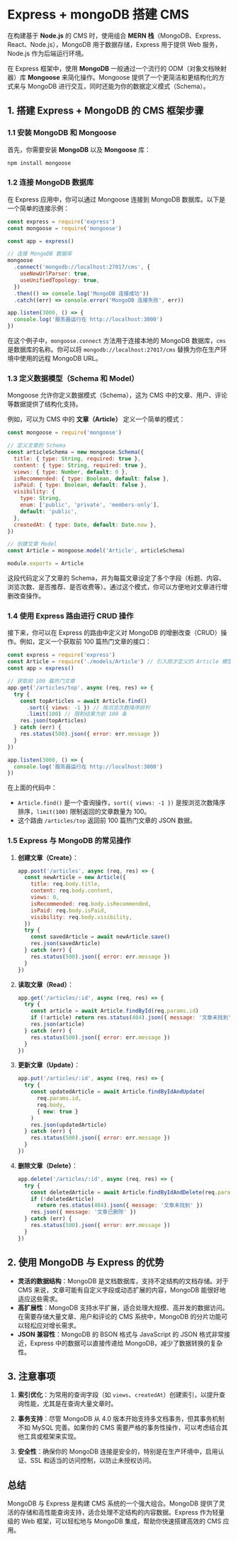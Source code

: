# Express + mongoDB 搭建 CMS

在构建基于 **Node.js** 的 CMS 时，使用组合 **MERN 栈**（MongoDB、Express、React、Node.js），MongoDB 用于数据存储，Express 用于提供 Web 服务，Node.js 作为后端运行环境。

在 Express 框架中，使用 **MongoDB** 一般通过一个流行的 ODM（对象文档映射器）库 **Mongoose** 来简化操作。Mongoose 提供了一个更简洁和更结构化的方式来与 MongoDB 进行交互，同时还能为你的数据定义模式（Schema）。

## 1. 搭建 Express + MongoDB 的 CMS 框架步骤

### 1.1 安装 MongoDB 和 Mongoose

首先，你需要安装 **MongoDB** 以及 **Mongoose** 库：

```bash
npm install mongoose
```

### 1.2 连接 MongoDB 数据库

在 Express 应用中，你可以通过 Mongoose 连接到 MongoDB 数据库。以下是一个简单的连接示例：

```javascript
const express = require('express')
const mongoose = require('mongoose')

const app = express()

// 连接 MongoDB 数据库
mongoose
  .connect('mongodb://localhost:27017/cms', {
    useNewUrlParser: true,
    useUnifiedTopology: true,
  })
  .then(() => console.log('MongoDB 连接成功'))
  .catch((err) => console.error('MongoDB 连接失败', err))

app.listen(3000, () => {
  console.log('服务器运行在 http://localhost:3000')
})
```

在这个例子中，`mongoose.connect` 方法用于连接本地的 MongoDB 数据库，`cms` 是数据库的名称。你可以将 `mongodb://localhost:27017/cms` 替换为你在生产环境中使用的远程 MongoDB URL。

### 1.3 定义数据模型（Schema 和 Model）

Mongoose 允许你定义数据模式（Schema），这为 CMS 中的文章、用户、评论等数据提供了结构化支持。

例如，可以为 CMS 中的 **文章（Article）** 定义一个简单的模式：

```javascript
const mongoose = require('mongoose')

// 定义文章的 Schema
const articleSchema = new mongoose.Schema({
  title: { type: String, required: true },
  content: { type: String, required: true },
  views: { type: Number, default: 0 },
  isRecommended: { type: Boolean, default: false },
  isPaid: { type: Boolean, default: false },
  visibility: {
    type: String,
    enum: ['public', 'private', 'members-only'],
    default: 'public',
  },
  createdAt: { type: Date, default: Date.now },
})

// 创建文章 Model
const Article = mongoose.model('Article', articleSchema)

module.exports = Article
```

这段代码定义了文章的 Schema，并为每篇文章设定了多个字段（标题、内容、浏览次数、是否推荐、是否收费等）。通过这个模式，你可以方便地对文章进行增删改查操作。

### 1.4 使用 Express 路由进行 CRUD 操作

接下来，你可以在 Express 的路由中定义对 MongoDB 的增删改查（CRUD）操作。例如，定义一个获取前 100 篇热门文章的接口：

```javascript
const express = require('express')
const Article = require('./models/Article') // 引入刚才定义的 Article 模型
const app = express()

// 获取前 100 篇热门文章
app.get('/articles/top', async (req, res) => {
  try {
    const topArticles = await Article.find()
      .sort({ views: -1 }) // 按浏览次数降序排列
      .limit(100) // 限制结果为前 100 条
    res.json(topArticles)
  } catch (err) {
    res.status(500).json({ error: err.message })
  }
})

app.listen(3000, () => {
  console.log('服务器运行在 http://localhost:3000')
})
```

在上面的代码中：

- `Article.find()` 是一个查询操作，`sort({ views: -1 })` 是按浏览次数降序排序，`limit(100)` 限制返回的文章数量为 100。
- 这个路由 `/articles/top` 返回前 100 篇热门文章的 JSON 数据。

### 1.5 Express 与 MongoDB 的常见操作

1. **创建文章（Create）**：

   ```javascript
   app.post('/articles', async (req, res) => {
     const newArticle = new Article({
       title: req.body.title,
       content: req.body.content,
       views: 0,
       isRecommended: req.body.isRecommended,
       isPaid: req.body.isPaid,
       visibility: req.body.visibility,
     })
     try {
       const savedArticle = await newArticle.save()
       res.json(savedArticle)
     } catch (err) {
       res.status(500).json({ error: err.message })
     }
   })
   ```

2. **读取文章（Read）**：

   ```javascript
   app.get('/articles/:id', async (req, res) => {
     try {
       const article = await Article.findById(req.params.id)
       if (!article) return res.status(404).json({ message: '文章未找到' })
       res.json(article)
     } catch (err) {
       res.status(500).json({ error: err.message })
     }
   })
   ```

3. **更新文章（Update）**：

   ```javascript
   app.put('/articles/:id', async (req, res) => {
     try {
       const updatedArticle = await Article.findByIdAndUpdate(
         req.params.id,
         req.body,
         { new: true }
       )
       res.json(updatedArticle)
     } catch (err) {
       res.status(500).json({ error: err.message })
     }
   })
   ```

4. **删除文章（Delete）**：
   ```javascript
   app.delete('/articles/:id', async (req, res) => {
     try {
       const deletedArticle = await Article.findByIdAndDelete(req.params.id)
       if (!deletedArticle)
         return res.status(404).json({ message: '文章未找到' })
       res.json({ message: '文章已删除' })
     } catch (err) {
       res.status(500).json({ error: err.message })
     }
   })
   ```

## 2. 使用 MongoDB 与 Express 的优势

- **灵活的数据结构**：MongoDB 是文档数据库，支持不定结构的文档存储。对于 CMS 来说，文章可能有自定义字段或动态扩展的内容，MongoDB 能很好地适应这些需求。
- **高扩展性**：MongoDB 支持水平扩展，适合处理大规模、高并发的数据访问。在需要存储大量文章、用户和评论的 CMS 系统中，MongoDB 的分片功能可以轻松应对增长需求。
- **JSON 兼容性**：MongoDB 的 BSON 格式与 JavaScript 的 JSON 格式非常接近，Express 中的数据可以直接传递给 MongoDB，减少了数据转换的复杂性。

## 3. 注意事项

1. **索引优化**：为常用的查询字段（如 `views`、`createdAt`）创建索引，以提升查询性能，尤其是在查询大量文章时。
2. **事务支持**：尽管 MongoDB 从 4.0 版本开始支持多文档事务，但其事务机制不如 MySQL 完善。如果你的 CMS 需要严格的事务性操作，可以考虑结合其他工具或框架来实现。

3. **安全性**：确保你的 MongoDB 连接是安全的，特别是在生产环境中，启用认证、SSL 和适当的访问控制，以防止未授权访问。

## 总结

MongoDB 与 Express 是构建 CMS 系统的一个强大组合。MongoDB 提供了灵活的存储和高性能查询支持，适合处理不定结构的内容数据。Express 作为轻量级的 Web 框架，可以轻松地与 MongoDB 集成，帮助你快速搭建高效的 CMS 应用。
